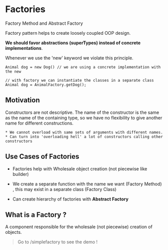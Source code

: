 # Factories

Factory Method and Abstract Factory

Factory pattern helps to create loosely coupled OOP design.

**We should favor abstractions (superTypes) instead of concrete implementations**.

Whenever we use the 'new' keyword we violate this principle.

```
Animal dog = new Dog() // we are using a concrete implementation with the new

// with factory we can instantiate the classes in a separate class
Animal dog = AnimalFactory.getDog(); 
```

## Motivation

Constructors are not descriptive. The name of the constructor is the same as the name of the containing type, so we have no flexibility to give another name for different constructions.

    * We cannot overload with same sets of arguments with different names.
    * Can turn into 'overloading hell' a lot of constructors calling other constructors

## Use Cases of Factories

* Factories help with Wholesale object creation (not piecewise like builder)

* We create a separate function with the name we want (Factory Method) , this may exist in a separate class (Factory Class)

* Can create hierarchy of factories with **Abstract Factory**

## What is a Factory ?

A component responsible for the wholesale (not piecewise) creation of objects.

> Go to /simplefactory to see the demo !